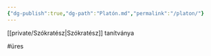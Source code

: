 ```yaml
---
{"dg-publish":true,"dg-path":"Platón.md","permalink":"/platon/"}
---
```


[[private/Szókratész\|Szókratész]] tanítványa

#üres 
